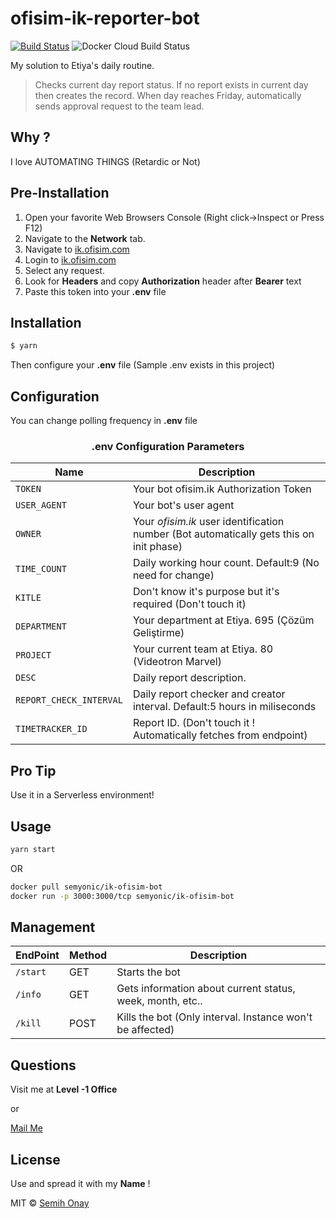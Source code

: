 # ofisim-ik-reporter-bot
[![Build Status](https://travis-ci.com/Semyonic/ik-ofisim-reporter-bot.svg?branch=master)](https://travis-ci.com/Semyonic/ik-ofisim-reporter-bot)
![Docker Cloud Build Status](https://img.shields.io/docker/cloud/build/semyonic/ik-ofisim-bot.svg)

My solution to Etiya's daily routine.

> Checks current day report status. If no report exists in current day then creates the record.
When day reaches Friday, automatically sends approval request to the team lead.

## Why ?
I love AUTOMATING THINGS (Retardic or Not)

## Pre-Installation

1. Open your favorite Web Browsers Console (Right click->Inspect or Press F12)
2. Navigate to the **Network** tab.
3. Navigate to [ik.ofisim.com](https://ik.ofisim.com/#/app/crm/timetracker)
4. Login to [ik.ofisim.com](https://ik.ofisim.com/#/app/crm/timetracker)
5. Select any request.
6. Look for **Headers** and copy **Authorization** header after **Bearer** text
7. Paste this token into your **.env** file

## Installation

```sh
$ yarn
```

Then configure your **.env** file (Sample .env exists in this project)

## Configuration

You can change polling frequency in **.env** file

### ****<center>.env Configuration Parameters</center>****

| Name | Description |
| --- | --- |
| `TOKEN` | Your bot ofisim.ik Authorization Token |
| `USER_AGENT` | Your bot's user agent |
| `OWNER` | Your *ofisim.ik* user identification number (Bot automatically gets this on init phase)|
| `TIME_COUNT` | Daily working hour count. Default:9 (No need for change)|
| `KITLE` | Don't know it's purpose but it's required (Don't touch it)|
| `DEPARTMENT` | Your department at Etiya. 695 (Çözüm Geliştirme)|
| `PROJECT` | Your current team at Etiya. 80 (Videotron Marvel)|
| `DESC` | Daily report description.|
| `REPORT_CHECK_INTERVAL` | Daily report checker and creator interval. Default:5 hours in miliseconds|
| `TIMETRACKER_ID` | Report ID. (Don't touch it ! Automatically fetches from endpoint)|

## Pro Tip

Use it in a Serverless environment!

## Usage

```bash
yarn start
```
OR
```bash
docker pull semyonic/ik-ofisim-bot
docker run -p 3000:3000/tcp semyonic/ik-ofisim-bot
```

## Management

| EndPoint | Method |Description |
| --- | --- | --- |
| `/start` | GET | Starts the bot |
| `/info` | GET | Gets information about current status, week, month, etc..|
| `/kill` | POST | Kills the bot (Only interval. Instance won't be affected)|

## Questions

Visit me at **Level -1 Office**
 
or

[Mail Me](<mailto:semih.onay@etiya.com?subject=About Reporter Bot>)

## License
Use and spread it with my **Name** !

MIT © [Semih Onay](https://semihonay.tk)
